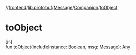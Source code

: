 //[frontend](../../../../index.md)/[lib.protobuf](../../index.md)/[Message](../index.md)/[Companion](index.md)/[toObject](to-object.md)

# toObject

[js]\
fun [toObject](to-object.md)(includeInstance: [Boolean](https://kotlinlang.org/api/latest/jvm/stdlib/kotlin/-boolean/index.html), msg: [Message](../index.md)): [Any](https://kotlinlang.org/api/latest/jvm/stdlib/kotlin/-any/index.html)
